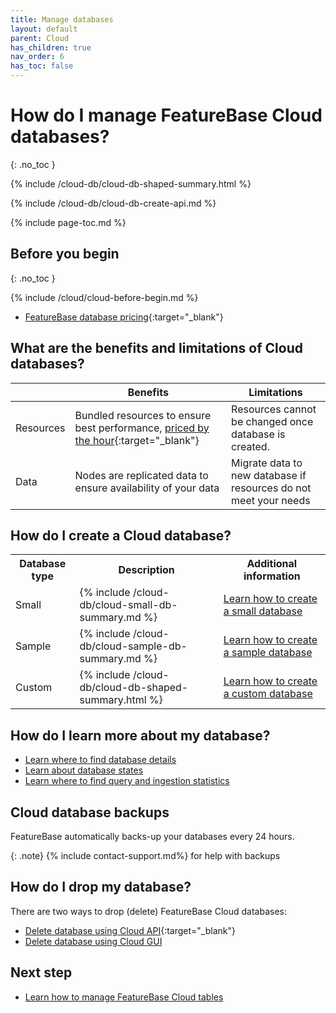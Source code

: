 ```yaml
---
title: Manage databases
layout: default
parent: Cloud
has_children: true
nav_order: 6
has_toc: false
---
```


# How do I manage FeatureBase Cloud databases?
{: .no_toc }

{% include /cloud-db/cloud-db-shaped-summary.html %}

{% include /cloud-db/cloud-db-create-api.md %}

{% include page-toc.md %}

## Before you begin
{: .no_toc }

{% include /cloud/cloud-before-begin.md %}
* [FeatureBase database pricing](https://www.featurebase.com/pricing){:target="_blank"}

## What are the benefits and limitations of Cloud databases?

|  | Benefits | Limitations |
|---|---|---|
| Resources | Bundled resources to ensure best performance, [priced by the hour](https://www.featurebase.com/pricing){:target="_blank"} | Resources cannot be changed once database is created. |
| Data | Nodes are replicated data to ensure availability of your data | Migrate data to new database if resources do not meet your needs |

## How do I create a Cloud database?

<!--The following is HTML because issues occur when `include` files are inserted into markdown tables-->

<table>
  <tr>
    <th>
      Database type
    </th>
    <th>
      Description
    </th>
    <th>
      Additional information
    </th>
  </tr>
  <tr>
    <td>
      <a name="small-db"></a>Small
    </td>
    <td>
      {% include /cloud-db/cloud-small-db-summary.md %}
    </td>
    <td>
      <a href="/docs/cloud/cloud-databases/cloud-db-create-small">Learn how to create a small database</a>
    </td>
  </tr>
  <tr>
    <td>
      <a name="sample-db"></a>Sample
    </td>
    <td>
      {% include /cloud-db/cloud-sample-db-summary.md %}
    </td>
    <td>
      <a href="/docs/cloud/cloud-databases/cloud-db-create-sample">Learn how to create a sample database</a>
    </td>
  </tr>
  <tr>
    <td>
      Custom
    </td>
    <td>
      {% include /cloud-db/cloud-db-shaped-summary.html %}
    </td>
    <td>
      <a href="/docs/cloud/cloud-databases/cloud-db-create-custom">Learn how to create a custom database</a>
    </td>
  </tr>
</table>

## How do I learn more about my database?

* [Learn where to find database details](/docs/cloud/cloud-databases/cloud-db-details)
* [Learn about database states](/docs/cloud/cloud-databases/cloud-db-states)
* [Learn where to find query and ingestion statistics](/docs/cloud/cloud-databases/cloud-db-stats)

## Cloud database backups

FeatureBase automatically backs-up your databases every 24 hours.

{: .note}
{% include contact-support.md%} for help with backups

## How do I drop my database?

There are two ways to drop (delete) FeatureBase Cloud databases:
* [Delete database using Cloud API](https://api-docs-featurebase-cloud.redoc.ly/latest#operation/deleteDatabase){:target="_blank"}
* [Delete database using Cloud GUI](/docs/cloud/cloud-databases/cloud-db-delete)

## Next step

* [Learn how to manage FeatureBase Cloud tables](/docs/cloud/cloud-tables/cloud-table-manage)
